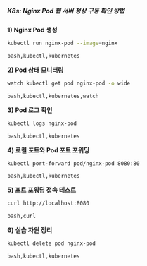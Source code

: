 ##### K8s: Nginx Pod 웹 서버 정상 구동 확인 방법 #####

**1) Nginx Pod 생성**
```bash
kubectl run nginx-pod --image=nginx
```
```tech
bash,kubectl,kubernetes
```

**2) Pod 상태 모니터링**
```bash
watch kubectl get pod nginx-pod -o wide
```
```tech
bash,kubectl,kubernetes,watch
```

**3) Pod 로그 확인**
```bash
kubectl logs nginx-pod
```
```tech
bash,kubectl,kubernetes
```

**4) 로컬 포트와 Pod 포트 포워딩**
```bash
kubectl port-forward pod/nginx-pod 8080:80
```
```tech
bash,kubectl,kubernetes
```

**5) 포트 포워딩 접속 테스트**
```bash
curl http://localhost:8080
```
```tech
bash,curl
```

**6) 실습 자원 정리**
```bash
kubectl delete pod nginx-pod
```
```tech
bash,kubectl,kubernetes
```